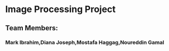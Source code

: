 # Image Processing Project
## Team Members: 
### Mark Ibrahim,Diana Joseph,Mostafa Haggag,Noureddin Gamal
